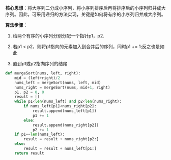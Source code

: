 **核心思想**：将大序列二分成小序列，将小序列排序后再将排序后的小序列归并成大序列。因此，可采用递归的方法实现，关键是如何将有序的小序列归并成大序列。

**算法步骤**：

1. 给两个有序的小序列分别分配一个指针p1，p2.

2. 若p1 < p2，则将p1指向的元素加入到合并后的序列，同时p1 += 1;反之也是如此

3. 直到p1或p2指向序列的结尾

```python
def mergeSort(nums, left, right):
    mid = (left+right)/2
    nums_left = mergeSort(nums, left, mid)
    nums_right = mergeSort(nums, mid+1, right)
    p1, p2 = 0, 0
    result = []
    while p1<len(nums_left) and p2<len(nums_right):
        if nums_left[p1]<nums_right[p2]:
            result.append(nums_left[p1])
            p1 += 1
        else:
            result.append(nums_right[p2])
            p2 += 1
    if p1==len(nums_left):
        result = result + nums_right[p2:]
    else:
        result = result + nums_left[p1:]
    return result
```